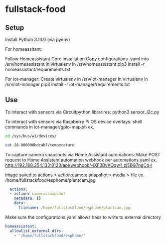 # fullstack-food

## Setup 

Install Python 3.13.0 (via pyenv)

For homeassitant:

Follow Homeassistant Core installation 
Copy configurations .yaml into /srv/homeassistant
In virtualenv in  /srv/homeassistant
pip3 install -r homeassistant/requirements.txt

For iot-manager:
Create virtualenv in /srv/iot-manager
In virtualenv in  /srv/iot-manager
pip3 install -r iot-manager/requirements.txt

## Use
To interact with sensors via Circuitpython librarires:
python3 sensor_i2c.py

To interact with sensors via Raspberry Pi OS device overlays:
shell commands in iot-manager/gpio-map.sh
ex.
```bash
cd /sys/bus/w1/devices/

cat 28-000000bdcab7/temperature 
```

To capture camera snapshots via Home Assistant automations:
Make POST request to Home Assistant automation webhook per automations.yaml
ex. http://192.168.254.133:8123/api/webhook/-iXF3BvKQqw1_zj5BG7ngCq-l

Image saved to actions > action:camera.snapshot > media > file
ex. /home/fullstackfood/esphome/plantcam.jpg
```yaml
  actions:
  - action: camera.snapshot
    metadata: {}
    data:
      filename: /home/fullstackfood/esphome/plantcam.jpg
```

Make sure the configurations.yaml allows hass to write to external directory
```yaml
homeassistant:
  allowlist_external_dirs:
    - '/home/fullstackfood/esphome/'
```